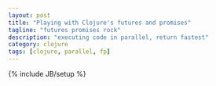 ```yaml
---
layout: post
title: "Playing with Clojure's futures and promises"
tagline: "futures promises rock"
description: "executing code in parallel, return fastest"
category: clojure
tags: [clojure, parallel, fp]
---
```

{% include JB/setup %}

<script src="https://gist.github.com/alexguev/5173269.js"></script>